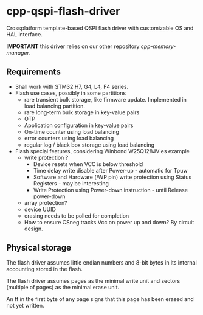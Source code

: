 # cpp-qspi-flash-driver

Crossplatform template-based QSPI flash driver with customizable OS and HAL interface.

**IMPORTANT** this driver relies on our other repository _cpp-memory-manager_.

## Requirements

* Shall work with STM32 H7, G4, L4, F4 series.
* Flash use cases, possibly in some partitions
  * rare transient bulk storage, like firmware update. Implemented in load balancing partition.
  * rare long-term bulk storage in key-value pairs
  * OTP
  * Application configuration in key-value pairs
  * On-time counter using load balancing
  * error counters using load balancing
  * regular log / black box storage using load balancing
* Flash special features, considering Winbond W25Q128JV es example
  * write protection ?
    * Device resets when VCC is below threshold
    * Time delay write disable after Power-up - automatic for Tpuw
    * Software and Hardware (/WP pin) write protection using Status Registers - may be interesting
    * Write Protection using Power-down instruction - until Release power-down
  * array protection?
  * device UUID
  * erasing needs to be polled for completion
  * How to ensure CSneg tracks Vcc on power up and down? By circuit design.

## Physical storage

The flash driver assumes little endian numbers and 8-bit bytes in its internal accounting stored in the flash.

The flash driver assumes pages as the minimal write unit and sectors (multiple of pages) as the minimal erase unit.

An ff in the first byte of any page signs that this page has been erased and not yet written.
